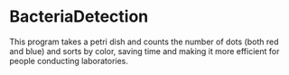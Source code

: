 # BacteriaDetection
This program takes a petri dish and counts the number of dots (both red and blue) and sorts by color, saving time and making it more efficient for people conducting laboratories.  
